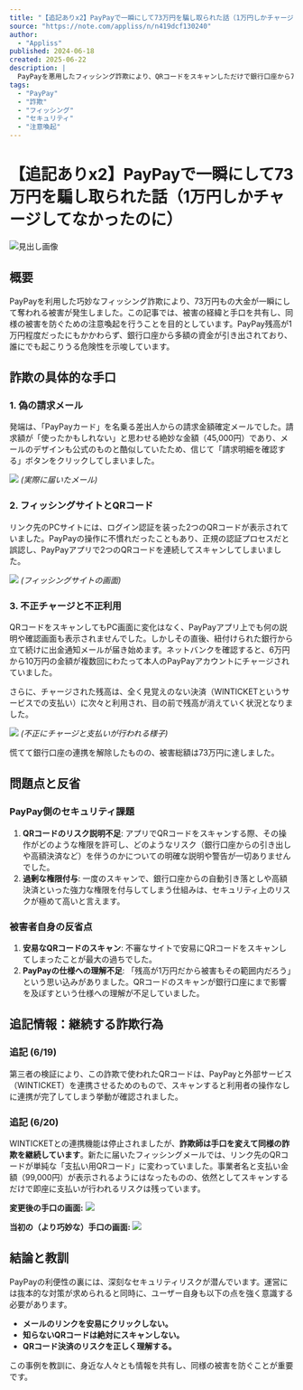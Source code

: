 ```yaml
---
title: "【追記ありx2】PayPayで一瞬にして73万円を騙し取られた話（1万円しかチャージしてなかったのに）｜Appliss"
source: "https://note.com/appliss/n/n419dcf130240"
author:
  - "Appliss"
published: 2024-06-18
created: 2025-06-22
description: |
  PayPayを悪用したフィッシング詐欺により、QRコードをスキャンしただけで銀行口座から73万円が不正に引き出された被害の詳細なレポート。手口、問題点、そして現在も続く同様の詐欺への注意喚起を共有します。
tags:
  - "PayPay"
  - "詐欺"
  - "フィッシング"
  - "セキュリティ"
  - "注意喚起"
---
```

# 【追記ありx2】PayPayで一瞬にして73万円を騙し取られた話（1万円しかチャージしてなかったのに）

![見出し画像](https://assets.st-note.com/production/uploads/images/196866123/rectangle_large_type_2_1b6db4d0700a16c1453173a2740860ce.png?width=1200)

## 概要

PayPayを利用した巧妙なフィッシング詐欺により、73万円もの大金が一瞬にして奪われる被害が発生しました。この記事では、被害の経緯と手口を共有し、同様の被害を防ぐための注意喚起を行うことを目的としています。PayPay残高が1万円程度だったにもかかわらず、銀行口座から多額の資金が引き出されており、誰にでも起こりうる危険性を示唆しています。

## 詐欺の具体的な手口

### 1. 偽の請求メール

発端は、「PayPayカード」を名乗る差出人からの請求金額確定メールでした。請求額が「使ったかもしれない」と思わせる絶妙な金額（45,000円）であり、メールのデザインも公式のものと酷似していたため、信じて「請求明細を確認する」ボタンをクリックしてしまいました。

![](https://assets.st-note.com/img/1750221258-LQAy9XJf1p824wHeN0D7aOV3.png?width=1200)
*(実際に届いたメール)*

### 2. フィッシングサイトとQRコード

リンク先のPCサイトには、ログイン認証を装った2つのQRコードが表示されていました。PayPayの操作に不慣れだったこともあり、正規の認証プロセスだと誤認し、PayPayアプリで2つのQRコードを連続してスキャンしてしまいました。

![](https://assets.st-note.com/img/1750221445-h20ZEBcpvetsgfoYUVJSiXRn.png?width=1200)
*(フィッシングサイトの画面)*

### 3. 不正チャージと不正利用

QRコードをスキャンしてもPC画面に変化はなく、PayPayアプリ上でも何の説明や確認画面も表示されませんでした。しかしその直後、紐付けられた銀行から立て続けに出金通知メールが届き始めます。ネットバンクを確認すると、6万円から10万円の金額が複数回にわたって本人のPayPayアカウントにチャージされていました。

さらに、チャージされた残高は、全く見覚えのない決済（WINTICKETというサービスでの支払い）に次々と利用され、目の前で残高が消えていく状況となりました。

![](https://assets.st-note.com/img/1750225361-wBEfhp5OPeYCct3zKQxAagXU.jpg?width=1200)
*(不正にチャージと支払いが行われる様子)*

慌てて銀行口座の連携を解除したものの、被害総額は73万円に達しました。

## 問題点と反省

### PayPay側のセキュリティ課題

1. **QRコードのリスク説明不足**: アプリでQRコードをスキャンする際、その操作がどのような権限を許可し、どのようなリスク（銀行口座からの引き出しや高額決済など）を伴うのかについての明確な説明や警告が一切ありませんでした。
2. **過剰な権限付与**: 一度のスキャンで、銀行口座からの自動引き落としや高額決済といった強力な権限を付与してしまう仕組みは、セキュリティ上のリスクが極めて高いと言えます。

### 被害者自身の反省点

1. **安易なQRコードのスキャン**: 不審なサイトで安易にQRコードをスキャンしてしまったことが最大の過ちでした。
2. **PayPayの仕様への理解不足**: 「残高が1万円だから被害もその範囲内だろう」という思い込みがありました。QRコードのスキャンが銀行口座にまで影響を及ぼすという仕様への理解が不足していました。

## 追記情報：継続する詐欺行為

### 追記 (6/19)

第三者の検証により、この詐欺で使われたQRコードは、PayPayと外部サービス（WINTICKET）を連携させるためのもので、スキャンすると利用者の操作なしに連携が完了してしまう挙動が確認されました。

### 追記 (6/20)

WINTICKETとの連携機能は停止されましたが、**詐欺師は手口を変えて同様の詐欺を継続しています**。新たに届いたフィッシングメールでは、リンク先のQRコードが単純な「支払い用QRコード」に変わっていました。事業者名と支払い金額（99,000円）が表示されるようにはなったものの、依然としてスキャンするだけで即座に支払いが行われるリスクは残っています。

**変更後の手口の画面:**
![](https://assets.st-note.com/img/1750379148-QWR0wmeCbZAnatdLXISBGh6T.jpg?width=1200)

**当初の（より巧妙な）手口の画面:**
![](https://assets.st-note.com/img/1750379123-5t9JqRDF6Cv7K8GbVSfhdLQM.png?width=1200)

## 結論と教訓

PayPayの利便性の裏には、深刻なセキュリティリスクが潜んでいます。運営には抜本的な対策が求められると同時に、ユーザー自身も以下の点を強く意識する必要があります。

* **メールのリンクを安易にクリックしない。**
* **知らないQRコードは絶対にスキャンしない。**
* **QRコード決済のリスクを正しく理解する。**

この事例を教訓に、身近な人々とも情報を共有し、同様の被害を防ぐことが重要です。
